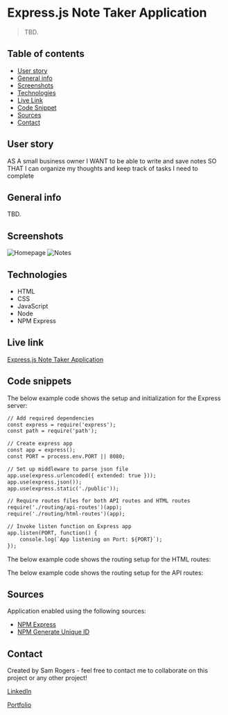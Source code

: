 # Express.js Note Taker Application
> TBD.
 
## Table of contents
* [User story](#user-story)
* [General info](#general-info)
* [Screenshots](#Screenshots)
* [Technologies](#technologies)
* [Live Link](#example-html)
* [Code Snippet](#code-snippet)
* [Sources](#sources)
* [Contact](#contact)

## User story
AS A small business owner
I WANT to be able to write and save notes
SO THAT I can organize my thoughts and keep track of tasks I need to complete

## General info
TBD.

## Screenshots
![Homepage]()
![Notes]()

## Technologies
* HTML
* CSS
* JavaScript
* Node
* NPM Express

## Live link
[Express.js Note Taker Application]()

## Code snippets

The below example code shows the setup and initialization for the Express server:
```html
// Add required dependencies
const express = require('express');
const path = require('path');

// Create express app
const app = express();
const PORT = process.env.PORT || 8080;

// Set up middleware to parse json file
app.use(express.urlencoded({ extended: true }));
app.use(express.json());
app.use(express.static('./public'));

// Require routes files for both API routes and HTML routes
require('./routing/api-routes')(app);
require('./routing/html-routes')(app);

// Invoke listen function on Express app
app.listen(PORT, function() {
    console.log(`App listening on Port: ${PORT}`);
});
```


The below example code shows the routing setup for the HTML routes: 


The below example code shows the routing setup for the API routes:



## Sources
Application enabled using the following sources:

* [NPM Express](https://expressjs.com/)
* [NPM Generate Unique ID](https://www.npmjs.com/package/generate-unique-id)

## Contact
Created by Sam Rogers - feel free to contact me to collaborate on this project or any other project!

[LinkedIn](https://www.linkedin.com/in/samuelerogers/)

[Portfolio](https://samrogers15.github.io/Current_Portfolio/index.html)